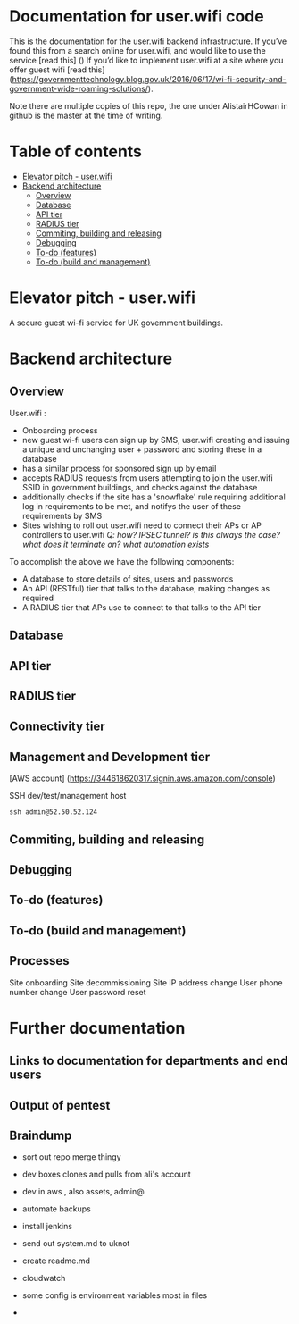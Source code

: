 # Documentation for user.wifi code

This is the documentation for the user.wifi backend infrastructure.  If you’ve found this from a search online for user.wifi, and would like to use the service [read this] () If you’d like to implement user.wifi at a site where you offer guest wifi [read this] (https://governmenttechnology.blog.gov.uk/2016/06/17/wi-fi-security-and-government-wide-roaming-solutions/).

Note there are multiple copies of this repo, the one under AlistairHCowan in github is the master at the time of writing.

# Table of contents

<!-- MarkdownTOC -->

- [Elevator pitch - user.wifi](#elevator-pitch---userwifi)
- [Backend architecture](#backend-architecture)
	- [Overview](#overview)
	- [Database](#database)
	- [API tier](#api-tier)
	- [RADIUS tier](#radius-tier)
	- [Commiting, building and releasing](#commiting-building-and-releasing)
	- [Debugging](#debugging)
	- [To-do \(features\)](#to-do-features)
	- [To-do \(build and management\)](#to-do-build-and-management)

<!-- /MarkdownTOC -->

<a name="elevator-pitch---userwifi"></a>
# Elevator pitch - user.wifi 

A secure guest wi-fi service for UK government buildings.

<a name="backend-architecture"></a>
# Backend architecture

<a name="overview"></a>
## Overview

User.wifi :
- Onboarding process
 - new guest wi-fi users can sign up by SMS, user.wifi creating and issuing a unique and unchanging user + password and storing these in a database
 - has a similar process for sponsored sign up by email
- accepts RADIUS requests from users attempting to join the user.wifi SSID in government buildings, and checks against the database
- additionally checks if the site has a 'snowflake' rule requiring additional log in requirements to be met, and notifys the user of these requirements by SMS
- Sites wishing to roll out user.wifi need to connect their APs or AP controllers to user.wifi  _Q: how? IPSEC tunnel? is this always the case? what does it terminate on? what automation exists_
 
To accomplish the above we have the following components:
- A database to store details of sites, users and passwords
- An API (RESTful) tier that talks to the database, making changes as required
- A RADIUS tier that APs use to connect to that talks to the API tier

<a name="database"></a>
## Database

<a name="api-tier"></a>
## API tier

<a name="radius-tier"></a>
## RADIUS tier

<a name="connectivity-tier"></a>
## Connectivity tier

<a name="Management-and-Development-tier"></a>
## Management and Development tier

[AWS account] (https://344618620317.signin.aws.amazon.com/console)

SSH dev/test/management host 

```
ssh admin@52.50.52.124
```




<a name="commiting-building-and-releasing"></a>
## Commiting, building and releasing

<a name="debugging"></a>
## Debugging

<a name="to-do-features"></a>
## To-do (features)

<a name="to-do-build-and-management"></a>
## To-do (build and management)

## Processes

Site onboarding
Site decommissioning
Site IP address change
User phone number change
User password reset

# Further documentation

## Links to documentation for departments and end users

## Output of pentest

## Braindump

* sort out repo merge thingy
* dev boxes clones and pulls from ali's account
* dev in aws , also assets,  admin@
* automate backups
* install jenkins
* send out system.md to uknot
* create readme.md

* cloudwatch
* some config is environment variables most in files
* 
